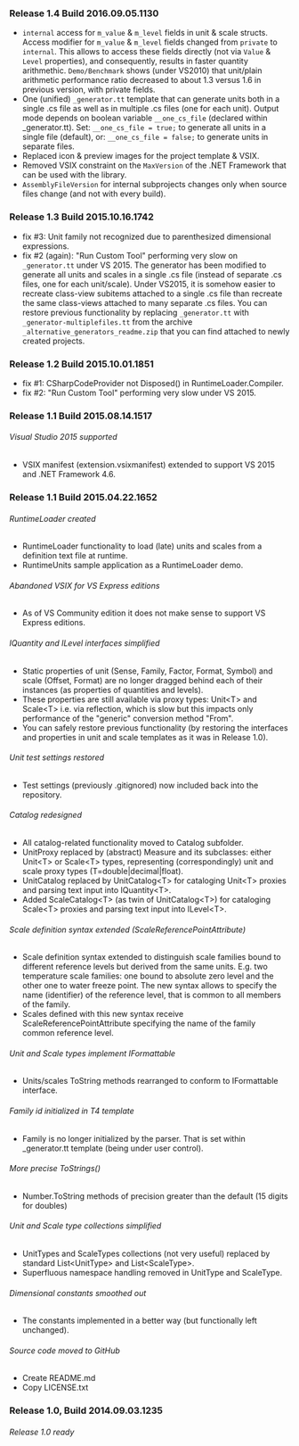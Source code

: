### Release 1.4 Build 2016.09.05.1130

* ```internal``` access for ```m_value``` & ```m_level``` fields in unit & scale structs. Access modifier for ```m_value``` & ```m_level``` fields changed from ```private``` to ```internal```. This allows to access these fields directly (not via ```Value``` & ```Level``` properties), and consequently, results in faster quantity arithmethic. ```Demo/Benchmark``` shows (under VS2010) that unit/plain arithmetic performance ratio decreased to about 1.3 versus 1.6 in previous version, with private fields.
* One (unified) ```_generator.tt``` template that can generate units both in a single .cs file as well as in multiple .cs files (one for each unit). Output mode depends on boolean variable ```__one_cs_file``` (declared within _generator.tt). Set: ```__one_cs_file = true;``` to generate all units in a single file (default), or: ```__one_cs_file = false;``` to generate units in separate files.
* Replaced icon & preview images for the project template & VSIX.
* Removed VSIX constraint on the ```MaxVersion``` of the .NET Framework that can be used with the library.
* ```AssemblyFileVersion``` for internal subprojects changes only when source files change (and not with every build).

### Release 1.3 Build 2015.10.16.1742

* fix #3: Unit family not recognized due to parenthesized dimensional
  expressions.
* fix #2 (again): "Run Custom Tool" performing very slow on ```_generator.tt``` under VS 2015. The generator has been modified to generate all units and scales in a single .cs file (instead of separate .cs files, one for each unit/scale). Under VS2015, it is somehow easier to recreate class-view subitems attached to a single .cs file than recreate the same class-views attached to many separate .cs files. You can restore previous functionality by replacing  ```_generator.tt``` with ```_generator-multiplefiles.tt``` from the archive   ```_alternative_generators_readme.zip``` that you can find attached to newly created projects.

### Release 1.2 Build 2015.10.01.1851

* fix #1: CSharpCodeProvider not Disposed() in RuntimeLoader.Compiler.
* fix #2: "Run Custom Tool" performing very slow under VS 2015.

### Release 1.1 Build 2015.08.14.1517

###### Visual Studio 2015 supported

* VSIX manifest (extension.vsixmanifest) extended to support VS 2015 and .NET Framework 4.6.

### Release 1.1 Build 2015.04.22.1652

###### RuntimeLoader created

* RuntimeLoader functionality to load (late) units and scales from a definition text file at runtime.
* RuntimeUnits sample application as a RuntimeLoader demo.

###### Abandoned VSIX for VS Express editions

* As of VS Community edition it does not make sense to support VS Express editions.

###### IQuantity and ILevel interfaces simplified

* Static properties of unit (Sense, Family, Factor, Format, Symbol) and scale (Offset, Format) are no longer dragged behind each of their instances (as properties of quantities and levels).
* These properties are still available via proxy types: Unit\<T\> and Scale\<T\> i.e. via reflection, which is slow but this impacts only performance of the "generic" conversion method "From".
* You can safely restore previous functionality (by restoring the interfaces and properties in unit and scale templates as it was in Release 1.0).

###### Unit test settings restored

* Test settings (previously .gitignored) now included back into the repository.

###### Catalog redesigned

* All catalog-related functionality moved to Catalog subfolder.
* UnitProxy replaced by (abstract) Measure and its subclasses: either
  Unit\<T\> or Scale\<T\> types, representing (correspondingly) unit and
  scale proxy types (T=double|decimal|float).
* UnitCatalog replaced by UnitCatalog\<T\> for cataloging Unit\<T\> proxies and parsing text input into IQuantity\<T\>.
* Added ScaleCatalog\<T\> (as twin of UnitCatalog\<T\>) for cataloging Scale\<T\> proxies and parsing text input into ILevel\<T\>.

###### Scale definition syntax extended (ScaleReferencePointAttribute)

* Scale definition syntax extended to distinguish scale families bound to different reference levels but derived from the same units. E.g. two temperature scale families: one bound to absolute zero level and the other one to water freeze point. The new syntax allows to specify the name (identifier) of the reference level, that is common to all members of the family.
* Scales defined with this new syntax receive ScaleReferencePointAttribute specifying the name of the family common reference level.

###### Unit and Scale types implement IFormattable

* Units/scales ToString methods rearranged to conform to IFormattable interface.

###### Family id initialized in T4 template

* Family is no longer initialized by the parser. That is set within \_generator.tt template (being under user control).

###### More precise ToStrings()

* Number.ToString methods of precision greater than the default (15 digits for doubles)

###### Unit and Scale type collections simplified

* UnitTypes and ScaleTypes collections (not very useful) replaced by standard List\<UnitType\> and List\<ScaleType\>.
* Superfluous namespace handling removed in UnitType and ScaleType.

###### Dimensional constants smoothed out

* The constants implemented in a better way (but functionally left unchanged).

###### Source code moved to GitHub

* Create README.md
* Copy LICENSE.txt


### Release 1.0, Build 2014.09.03.1235

###### Release 1.0 ready
